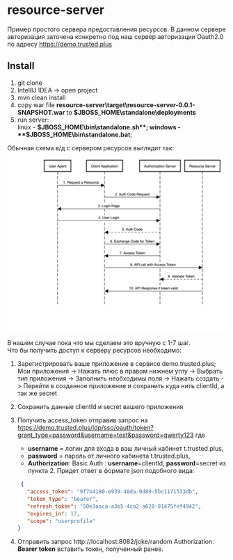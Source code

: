 # resource-server

Пример простого сервера предоставления ресурсов.
В данном сервере авторизация заточена конкретно под наш сервер авторизации Oauth2.0 по адресу https://demo.trusted.plus

## Install
1. git clone
2. IntellIJ IDEA -> open project
3. mvn clean install
4. copy war file  **resource-server\target\resource-server-0.0.1-SNAPSHOT.war** to **$JBOSS_HOME\standalone\deployments**
5. run server:   
   linux - **$JBOSS_HOME\bin\standalone.sh**;  
   windows - **$JBOSS_HOME\bin\standalone.bat**;

Обычная схема в/д с сервером ресурсов выглядит так:
![oauthScheme](./image/AuthCodeFlowSequenceDiagram-1.png)

В нашем случае пока что мы сделаем это вручную с 1-7 шаг.  
Что бы получить доступ к серверу ресурсов необходимо: 
1. Зарегистрировать ваше приложение в сервисе demo.trusted.plus;  
   Мои приложения -> Нажать плюс в правом нижнем углу -> Выбрать тип приложения -> Заполнить необходимы поля -> 
   Нажать создать -> Перейти в созданное приложение и сохранить куда нить clientId, а так же secret
2. Сохранить данные clientId и secret вашего приложения
   
3. Получить access_token отправив запрос на 
   https://demo.trusted.plus/idp/sso/oauth/token?grant_type=password&username=test&password=qwerty123 где  
   * **username** = логин для входа в ваш личный кабинет t.trusted.plus,  
   * **password** = пароль от личного кабинета t.trusted.plus,  
   * **Authorization**: Basic Auth : **username**=clientId, **password**=secret из пункта 2.
   Придет ответ в формате json подобного вида:
   ```json 
    {
      "access_token": "9f7b4180-e939-48da-9d89-5bc1171533db",
      "token_type": "bearer",
      "refresh_token": "50e3aaca-a3b5-4ca2-a620-81475fef4942",
      "expires_in": 17,
      "scope": "userprofile"
   }
   ```
4. Отправить запрос http://localhost:8082/joke/random
   Authorization: **Bearer token** вставить токен, полученный ранее.
